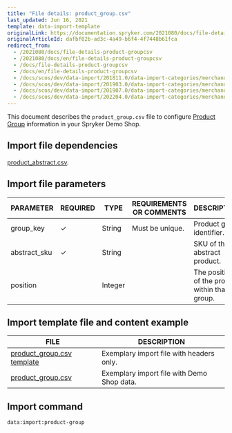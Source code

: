 ```yaml
---
title: "File details: product_group.csv"
last_updated: Jun 16, 2021
template: data-import-template
originalLink: https://documentation.spryker.com/2021080/docs/file-details-product-groupcsv
originalArticleId: dafbf02b-ad3c-4a49-b6f4-4f7448b61fca
redirect_from:
  - /2021080/docs/file-details-product-groupcsv
  - /2021080/docs/en/file-details-product-groupcsv
  - /docs/file-details-product-groupcsv
  - /docs/en/file-details-product-groupcsv
  - /docs/scos/dev/data-import/201811.0/data-import-categories/merchandising-setup/product-merchandising/file-details-product-group.csv.html
  - /docs/scos/dev/data-import/201903.0/data-import-categories/merchandising-setup/product-merchandising/file-details-product-group.csv.html
  - /docs/scos/dev/data-import/201907.0/data-import-categories/merchandising-setup/product-merchandising/file-details-product-group.csv.html
  - /docs/scos/dev/data-import/202204.0/data-import-categories/merchandising-setup/product-merchandising/file-details-product-group.csv.html
---
```


This document describes the `product_group.csv` file to configure [Product Group](/docs/pbc/all/product-information-management/{{page.version}}/feature-overviews/product-groups-feature-overview.html) information in your Spryker Demo Shop.

## Import file dependencies

[product_abstract.csv](/docs/pbc/all/product-information-management/{{page.version}}/import-and-export-data/products-data-import/file-details-product-abstract.csv.html).

## Import file parameters

| PARAMETER | REQUIRED | TYPE | REQUIREMENTS OR COMMENTS | DESCRIPTION |
| --- | --- | --- | --- | --- |
| group_key | &check; | String | Must be unique. | Product group identifier. |
| abstract_sku | &check; | String |  | SKU of the abstract product. |
| position |  | Integer |  | The position of the product within that group. |

## Import template file and content example

| FILE | DESCRIPTION |
| --- | --- |
| [product_group.csv template](https://spryker.s3.eu-central-1.amazonaws.com/docs/Developer+Guide/Back-End/Data+Manipulation/Data+Ingestion/Data+Import/Data+Import+Categories/Merchandising+Setup/Product+Merchandising/Template+product_group.csv) | Exemplary import file with headers only. |
| [product_group.csv](https://spryker.s3.eu-central-1.amazonaws.com/docs/Developer+Guide/Back-End/Data+Manipulation/Data+Ingestion/Data+Import/Data+Import+Categories/Merchandising+Setup/Product+Merchandising/product_group.csv) | Exemplary import file with Demo Shop data. |

## Import command

```bash
data:import:product-group
```

